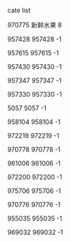 cate list

970775 新鲜水果 8

957428 957428 -1

957615 957615 -1

957430 957430 -1

957347 957347 -1

957330 957330 -1

5057 5057 -1

958104 958104 -1

972219 972219 -1

970778 970778 -1

961006 961006 -1

972200 972200 -1

975706 975706 -1

970776 970776 -1

955035 955035 -1

969032 969032 -1

